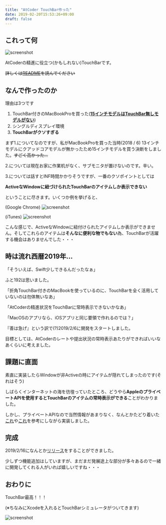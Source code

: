 ```yaml
---
title: "AtCoder TouchBar作った"
date: 2019-02-20T15:53:26+09:00
draft: false
---
```


## これって何

![screenshot](/static/touchbar/Screenshot_8.png)

AtCoderの精進に役立つ(かもしれない)TouchBarです。
  
~~詳しくは[README](https://github.com/tallestorange/ACTouchBar)を読んでください~~

## なんで作ったのか

理由は3つです

1. TouchBar付きのMacBookProを買った([**15インチモデルはTouchBar無しモデルがない**](https://www.apple.com/jp/shop/buy-mac/macbook-pro/15%E3%82%A4%E3%83%B3%E3%83%81))
2. シングルディスプレイ環境
3. **TouchBarがクソすぎる**

まず1.についてなのですが、私がMacBookProを買った当時(2018 / 6) 13インチモデルにクアッドコアモデルが無かったため15インチモデルを買う決断をしました。~~すごく高かった...~~

2.については現在お家に作業机がなく、サブモニタが置けないのです。辛い。

3.については話すとINF時間かかりそうですが、一番のクソポイントとしては

**ActiveなWindowに紐づけられたTouchBarのアイテムしか表示できない**

ということに尽きます。いくつか例を挙げると、

(Google Chrome)
![screenshot](/static/touchbar/Screenshot_9.png)

(iTunes)
![screenshot](/static/touchbar/Screenshot_10.png)

こんな感じで、ActiveなWindowに紐付けられたアイテムしか表示ができません。そしてこれらのアイテムは**そんなに便利な物でもない**為、TouchBarが活躍する機会はありませんでした・・・

## 時は流れ西暦2019年...

「そういえば、Swift少しできるんだったなぁ」

ふと192は思いました。

「折角TouchBar付きのMacBookを使っているのに、TouchBarを全く活用していないのは勿体無いなあ」

「AtCoderの精進状況をTouchBarに常時表示できないかなあ」

「MacOSのアプリなら、iOSアプリと同じ要領で作れるのでは？」

『善は急げ』という訳で(?)2019/2/6に開発をスタートしました。

目標としては、AtCoderのレートや提出状況の常時表示あたりができればいいなあくらいに考えました。

## 課題に直面

素直に実装したらWindowが非Activeの時にアイテムが隠れてしまったのです(それはそう)

しばらくインターネットの海を彷徨っていたところ、どうやら**AppleのプライベートAPIを使用するとTouchBarのアイテムの常時表示ができる**ことがわかりました。

しかし、プライベートAPIなので当然情報があまりなく、なんとかたどり着いた[これ](https://github.com/Toxblh/MTMR)や[これ](https://github.com/a2/touch-baer)を参考にしながら実装しました。

## 完成

2019/2/16になんとか[リリース](https://github.com/tallestorange/ACTouchBar/releases/tag/1.0.0-alpha)をすることができました。

少しずつ機能追加はしていますが、まだまだ発展途上な部分が多々あるので一緒に開発してくれる人がいれば嬉しいですね・・・

## おわりに

TouchBar最高！！！

(※ちなみにXcodeを入れるとTouchBarシミュレータがついてきます)

![screenshot](/static/touchbar/IMG_20190220_204946.jpg)